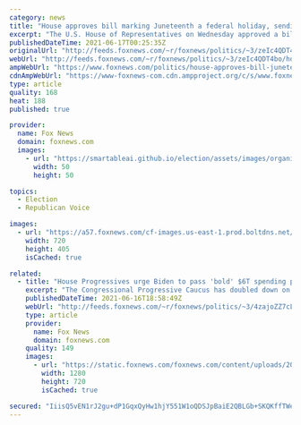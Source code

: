 ```yaml
---
category: news
title: "House approves bill marking Juneteenth a federal holiday, sending it to Biden's desk"
excerpt: "The U.S. House of Representatives on Wednesday approved a bill that aims to establish June 19th, or Juneteenth, a federal holiday."
publishedDateTime: 2021-06-17T00:25:35Z
originalUrl: "http://feeds.foxnews.com/~r/foxnews/politics/~3/zeIc4QDT4bo/house-approves-bill-juneteenth-federal-holiday-bidens-desk"
webUrl: "http://feeds.foxnews.com/~r/foxnews/politics/~3/zeIc4QDT4bo/house-approves-bill-juneteenth-federal-holiday-bidens-desk"
ampWebUrl: "https://www.foxnews.com/politics/house-approves-bill-juneteenth-federal-holiday-bidens-desk.amp"
cdnAmpWebUrl: "https://www-foxnews-com.cdn.ampproject.org/c/s/www.foxnews.com/politics/house-approves-bill-juneteenth-federal-holiday-bidens-desk.amp"
type: article
quality: 168
heat: 188
published: true

provider:
  name: Fox News
  domain: foxnews.com
  images:
    - url: "https://smartableai.github.io/election/assets/images/organizations/foxnews.com-50x50.jpg"
      width: 50
      height: 50

topics:
  - Election
  - Republican Voice

images:
  - url: "https://a57.foxnews.com/cf-images.us-east-1.prod.boltdns.net/v1/static/694940094001/b10afd56-de47-47cb-81f7-e9900422886c/770e256a-5e41-451e-bac1-0aee60b840fa/1280x720/match/720/405/image.jpg?ve=1&tl=1"
    width: 720
    height: 405
    isCached: true

related:
  - title: "House Progressives urge Biden to pass 'bold' $6T spending plan without GOP support"
    excerpt: "The Congressional Progressive Caucus has doubled down on the need for a multitrillion-dollar comprehensive infrastructure plan and warned that a pared-down bipartisan package with Republicans would likely not have their support."
    publishedDateTime: 2021-06-16T18:58:49Z
    webUrl: "http://feeds.foxnews.com/~r/foxnews/politics/~3/4zajoZZ7cLQ/house-progressives-biden-infrastructure-gop"
    type: article
    provider:
      name: Fox News
      domain: foxnews.com
    quality: 149
    images:
      - url: "https://static.foxnews.com/foxnews.com/content/uploads/2021/06/GettyImages-1304776080.jpg"
        width: 1280
        height: 720
        isCached: true

secured: "IiisQ5vEN1rJ2gu+dP1GqxQyHw1hjY551W1oQDSJpBaiE2QBLGb+SKQKffTWeSCPSOgD5iIx+lWEbKJhk3udutQrKwIDuSbnXxCwEprlOQoDlYTjY3ADqEtBGwp9kjO7dpmq/X5mXCUBbOTgseOpM8dz4+oRf1Zdog61WTsZDQI/aqnK0w+edu/M9BjBvisjxuIPQPY0Sh1dBc03scO9cSNQV5mTzV/NruJHe3PjDrmisW8OlEYb61WNTkcX+A2rssjfrIndOpyEgh0J9vxtv+nMqwJhNj0HX74CJQhcZQbGqiHO1IfiZ3mIQziODqMakiqzwg5RHzHn0pqs9RLOPd90NvzhbSssh2gacgbwiPw=;QSTgBaKtcyRJlBNadOO2Kg=="
---
```


